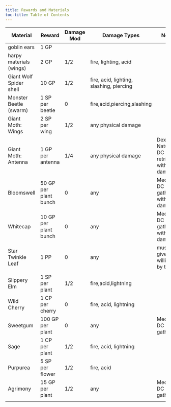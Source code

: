 ```yaml
---
title: Rewards and Materials
toc-title: Table of Contents
---
```


| Material                | Reward                | Damage Mod | Damage Types                             | Notes                                            |
|-------------------------|-----------------------|------------|------------------------------------------|--------------------------------------------------|
| goblin ears             | 1 GP                  |            |                                          |                                                  |
| harpy materials (wings) | 2 GP                  | 1/2        | fire, lighting, acid                     |                                                  |
| Giant Wolf Spider shell | 10 GP                 | 1/2        | fire, acid, lighting, slashing, piercing |                                                  |
| Monster Beetle (swarm)  | 1 SP per beetle       | 0          | fire,acid,piercing,slashing              |                                                  |
| Giant Moth: Wings       | 2 SP per wing         | 1/2        | any physical damage                      |                                                  |
| Giant Moth: Antenna     | 1 GP per antenna      | 1/4        | any physical damage                      | Dex or Nature DC 14 to retrieve without damaging |
| Bloomswell              | 50 GP per plant bunch | 0          | any                                      | Medicine DC 17 to gather without damage          |
| Whitecap                | 10 GP per plant bunch | 0          | any                                      | Medicine DC 14 to gather without damage          |
| Star Twinkle Leaf       | 1 PP                  | 0          | any                                      | must be given willingly by tree                  |
|                         |                       |            |                                          |                                                  |
| Slippery Elm            | 1 SP per plant        | 1/2        | fire,acid,lightning                      |                                                  |
| Wild Cherry             | 1 CP per cherry       | 0          | fire, acid, lightning                    |                                                  |
| Sweetgum                | 100 GP per plant      | 0          | any                                      | Medicine DC 18 to gather                         |
| Sage                    | 1 CP per plant        | 1/2        | fire, acid, lightning                    |                                                  |
| Purpurea                | 5 SP per flower       | 1/2        | fire, acid                               |                                                  |
| Agrimony                | 15 GP per plant       | 1/2        | any                                      | Medicine DC 15 to gather                         |
|                         |                       |            |                                          |                                                  |
